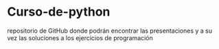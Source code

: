 # Curso-de-python
repositorio de GitHub donde podrán encontrar las presentaciones y a su vez las soluciones a los ejercicios de programación
